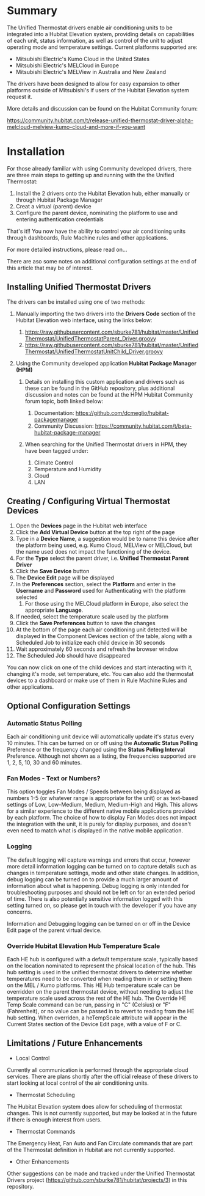 # Summary

The Unified Thermostat drivers enable air conditioning units to be integrated into a Hubitat Elevation system, providing details on capabilities of each unit, status information, as well as control of the unit to adjust operating mode and temperature settings.  Current platforms supported are:

* Mitsubishi Electric's Kumo Cloud in the United States
* Mitsubishi Electric's MELCloud in Europe
* Mitsubishi Electric's MELView in Australia and New Zealand

The drivers have been designed to allow for easy expansion to other platforms outside of Mitsubishi's if users of the Hubitat Elevation system request it.

More details and discussion can be found on the Hubitat Community forum:

https://community.hubitat.com/t/release-unified-thermostat-driver-alpha-melcloud-melview-kumo-cloud-and-more-if-you-want

# Installation
For those already familiar with using Community developed drivers, there are three main steps to getting up and running with the the Unified Thermostat:

1. Install the 2 drivers onto the Hubitat Elevation hub, either manually or through Hubitat Package Manager
1. Creat a virtual (parent) device
1. Configure the parent device, nominating the platform to use and entering authentication credentials

That's it!!  You now have the ability to control your air conditioning units through dashboards, Rule Machine rules and other applications.

For more detailed instructions, please read on...

There are aso some notes on additional configuration settings at the end of this article that may be of interest.

## Installing Unified Thermostat Drivers

The drivers can be installed using one of two methods:

1. Manually importing the two drivers into the **Drivers Code** section of the Hubitat Elevation web interface, using the links below:
    1. https://raw.githubusercontent.com/sburke781/hubitat/master/UnifiedThermostat/UnifiedThermostatParent_Driver.groovy
    1. https://raw.githubusercontent.com/sburke781/hubitat/master/UnifiedThermostat/UnifiedThermostatUnitChild_Driver.groovy

1. Using the Community developed application **Hubitat Package Manager (HPM)**
    1. Details on installing this custom application and drivers such as these can be found in the GitHub repository, plus additional discussion and notes can be found at the HPM Hubitat Community forum topic, both linked below:

        1. Documentation: https://github.com/dcmeglio/hubitat-packagemanager
        1. Community Discussion: https://community.hubitat.com/t/beta-hubitat-package-manager
    1. When searching for the Unified Thermostat drivers in HPM, they have been tagged under:
        1. Climate Control
        1. Temperature and Humidity
        1. Cloud
        1. LAN

## Creating / Configuring Virtual Thermostat Devices

  1. Open the **Devices** page in the Hubitat web interface
  1. Click the **Add Virtual Device** button at the top right of the page
  1. Type in a **Device Name**, a suggestion would be to name this device after the platform being used, e.g. Kumo Cloud, MELView or MELCloud, but the name used does not impact the functioning of the device.
  1. For the **Type** select the parent driver, i.e. **Unified Thermostat Parent Driver**
  1. Click the **Save Device** button
  1. The **Device Edit** page will be displayed
  1. In the **Preferences** section, select the **Platform** and enter in the **Username** and **Password** used for Authenticating with the platform selected
      1. For those using the MELCloud platform in Europe, also select the appropriate **Language**.
  1. If needed, select the temperature scale used by the platform
  1. Click the **Save Preferences** button to save the changes
  1. At the bottom of the page each air conditioning unit detected will be displayed in the Component Devices section of the table, along with a Scheduled Job to initialize each child device in 30 seconds
  1. Wait approximately 60 seconds and refresh the browser window
  1. The Scheduled Job should have disappeared
  
You can now click on one of the child devices and start interacting with it, changing it's mode, set temperature, etc.  You can also add the thermostat devices to a dashboard or make use of them in Rule Machine Rules and other applications.


## Optional Configuration Settings

### Automatic Status Polling
Each air conditioning unit device will automatically update it's status every 10 minutes.  This can be turned on or off using the **Automatic Status Polling** Preference or the frequency changed using the **Status Polling Interval** Preference.  Although not shown as a listing, the frequencies supported are 1, 2, 5, 10, 30 and 60 minutes.

### Fan Modes - Text or Numbers?
This option toggles Fan Modes / Speeds between being displayed as numbers 1-5 (or whatever range is appropriate for the unit) or as text-based settings of Low, Low-Medium, Medium, Medium-High and High.  This allows for a similar experience to the different native mobile applications provided by each platform.  The choice of how to display Fan Modes does not impact the integration with the unit, it is purely for display purposes, and doesn't even need to match what is displayed in the native mobile application.

### Logging
The default logging will capture warnings and errors that occur, however more detail information logging can be turned on to capture details such as changes in temperature settings, mode and other state changes.  In addition, debug logging can be turned on to provide a much larger amount of information about what is happening.  Debug logging is only intended for troubleshooting purposes and should not be left on for an extended period of time.  There is also potentially sensitive information logged with this setting turned on, so please get in touch with the developer if you have any concerns.

Information and Debugging logging can be turned on or off in the Device Edit page of the parent virtual device.

### Override Hubitat Elevation Hub Temperature Scale
Each HE hub is configured with a default temperature scale, typically based on the location nominated to represent the phsical location of the hub.  This hub setting is used in the unified thermostat drivers to determine whether temperatures need to be converted when reading them in or setting them on the MEL / Kumo platforms.  This HE Hub temperature scale can be overridden on the parent thermostat device, without needing to adjust the temperature scale used across the rest of the HE hub.  The Override HE Temp Scale command can be run, passing in "C" (Celsius) or "F" (Fahrenheit), or no value can be passed in to revert to reading from the HE hub setting.  When overriden, a heTempScale attribute will appear in the Current States section of the Device Edit page, with a value of F or C.

## Limitations / Future Enhancements

* Local Control

Currently all communication is performed through the appropriate cloud services.  There are plans shortly after the official release of these drivers to start looking at local control of the air conditioning units.

* Thermostat Scheduling

The Hubitat Elevation system does allow for scheduling of thermostat changes.  This is not currently supported, but may be looked at in the future if there is enough interest from users.

* Thermostat Commands

The Emergency Heat, Fan Auto and Fan Circulate commands that are part of the Thermostat definition in Hubitat are not currently supported.

* Other Enhancements

Other suggestions can be made and tracked under the Unified Thermostat Drivers project (https://github.com/sburke781/hubitat/projects/3) in this repository.
